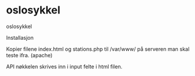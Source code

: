 # oslosykkel
oslosykkel

Installasjon 

Kopier filene index.html og stations.php til /var/www/ på serveren man skal teste ifra. (apache)

API nøkkelen skrives inn i input felte i html filen. 




